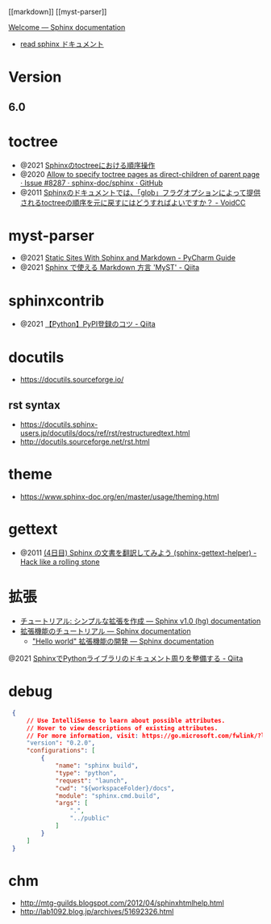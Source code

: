 [[markdown]] [[myst-parser]]

[Welcome — Sphinx documentation](https://www.sphinx-doc.org/en/master/)

- [read sphinx ドキュメント](https://ousttrue.github.io/read_sphinx/)

# Version
## 6.0

# toctree
- @2021 [Sphinxのtoctreeにおける順序操作](https://zenn.dev/attakei/articles/337db96e3f7d30)
- @2020 [Allow to specify toctree pages as direct-children of parent page · Issue #8287 · sphinx-doc/sphinx · GitHub](https://github.com/sphinx-doc/sphinx/issues/8287)
- @2011 [Sphinxのドキュメントでは、「glob」フラグオプションによって提供されるtoctreeの順序を元に戻すにはどうすればよいですか？ - VoidCC](http://ja.voidcc.com/question/p-npkoyvmn-dw.html)

# myst-parser
- @2021 [Static Sites With Sphinx and Markdown - PyCharm Guide](https://www.jetbrains.com/pycharm/guide/tutorials/sphinx_sites/)
- @2021 [Sphinx で使える Markdown 方言 'MyST' - Qiita](https://qiita.com/Tachy_Pochy/items/53866eea43d0ad93ea1d)

# sphinxcontrib
- @2021 [【Python】PyPI登録のコツ - Qiita](https://qiita.com/koKekkoh/items/c5ce6bde24417dbca1a7)

# docutils
- https://docutils.sourceforge.io/
## rst syntax
- https://docutils.sphinx-users.jp/docutils/docs/ref/rst/restructuredtext.html
- http://docutils.sourceforge.net/rst.html

# theme
- https://www.sphinx-doc.org/en/master/usage/theming.html

# gettext
- @2011 [(4日目) Sphinx の文書を翻訳してみよう (sphinx-gettext-helper) - Hack like a rolling stone](https://tk0miya.hatenablog.com/entry/20111204/p1)

# 拡張
- [チュートリアル: シンプルな拡張を作成 — Sphinx v1.0 (hg) documentation](http://sphinx.shibu.jp/ext/tutorial.html)
- [拡張機能のチュートリアル — Sphinx documentation](https://www.sphinx-doc.org/ja/master/development/tutorials/index.html)
	- ["Hello world" 拡張機能の開発 — Sphinx documentation](https://www.sphinx-doc.org/ja/master/development/tutorials/helloworld.html)


@2021 [SphinxでPythonライブラリのドキュメント周りを整備する - Qiita](https://qiita.com/simonritchie/items/eef7d50959ad9bdb8440)

# debug
```launch.json
 {
     // Use IntelliSense to learn about possible attributes.
     // Hover to view descriptions of existing attributes.
     // For more information, visit: https://go.microsoft.com/fwlink/?linkid=830387
     "version": "0.2.0",
     "configurations": [
         {
             "name": "sphinx build",
             "type": "python",
             "request": "launch",
             "cwd": "${workspaceFolder}/docs",
             "module": "sphinx.cmd.build",
             "args": [
                 ".",
                 "../public"
             ]
         }
     ]
 }
 ```

# chm
- http://mtg-guilds.blogspot.com/2012/04/sphinxhtmlhelp.html
- http://lab1092.blog.jp/archives/51692326.html
